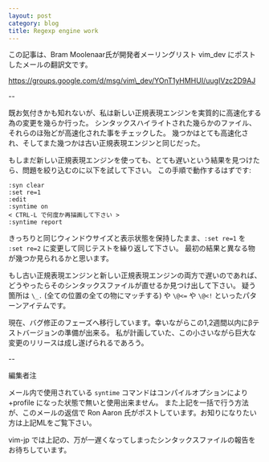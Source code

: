 ```yaml
---
layout: post
category: blog
title: Regexp engine work
---
```

この記事は、Bram Moolenaar氏が開発者メーリングリスト vim\_dev にポストしたメールの翻訳文です。

https://groups.google.com/d/msg/vim\_dev/YOnT1yHMHUI/uugIVzc2D9AJ

--

既お気付きかも知れないが、私は新しい正規表現エンジンを実質的に高速化する為の変更を幾らか行った。
シンタックスハイライトされた幾らかのファイル、それらのほ殆どが高速化された事をチェックした。
幾つかはとても高速化され、そしてまた幾つかは古い正規表現エンジンと同じだった。

もしまだ新しい正規表現エンジンを使っても、とても遅いという結果を見つけたら、問題を絞り込むのに以下を試して下さい。
この手順で動作するはずです:

```
:syn clear 
:set re=1 
:edit 
:syntime on 
< CTRL-L で何度か再描画して下さい > 
:syntime report 
```

きっちりと同じウィンドウサイズと表示状態を保持したまま、`:set re=1` を `:set re=2` に変更して同じテストを繰り返して下さい。
最初の結果と異なる物が幾つか見られるかと思います。

もし古い正規表現エンジンと新しい正規表現エンジンの両方で遅いのであれば、どうやったらそのシンタックスファイルが直せるか見つけ出して下さい。
疑う箇所は `\_.` (全ての位置の全ての物にマッチする) や `\@<=` や `\@<!` といったパターンアイテムです。

現在、バグ修正のフェーズへ移行しています。幸いながらこの1,2週間以内にβテストバージョンの準備が出来る。
私が計画していた、この小さいながら巨大な変更のリリースは成し遂げられるであろう。

--

編集者注

メール内で使用されている `syntime` コマンドはコンパイルオプションにより +profile になった状態で無いと使用出来ません。
また上記を一括で行う方法が、このメールの返信で Ron Aaron 氏がポストしています。お知りになりたい方は上記MLをご覧下さい。

vim-jp では上記の、万が一遅くなってしまったシンタックスファイルの報告をお待ちしています。
